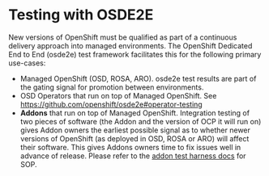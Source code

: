 # **Testing with OSDE2E**    

New versions of OpenShift must be qualified as part of a continuous delivery approach into managed environments.  The OpenShift Dedicated End to End (osde2e) test framework facilitates this for the following primary use-cases:
* Managed OpenShift (OSD, ROSA, ARO).  osde2e test results are part of the gating signal for promotion between environments.
* OSD Operators that run on top of Managed OpenShift. See https://github.com/openshift/osde2e#operator-testing
* **Addons** that run on top of Managed OpenShift.  Integration testing of two pieces of software (the Addon and the version of OCP it will run on) gives Addon owners the earliest possible signal as to whether newer versions of OpenShift (as deployed in OSD, ROSA or ARO) will affect their software.  This gives Addons owners time to fix issues well in advance of release. Please refer to the [addon test harness docs](https://github.com/openshift/osde2e-example-test-harness/blob/main/README.md) for SOP.

